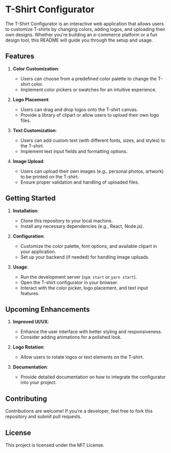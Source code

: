 # T-Shirt Configurator

The T-Shirt Configurator is an interactive web application that allows users to customize T-shirts by changing colors, adding logos, and uploading their own designs. Whether you're building an e-commerce platform or a fun design tool, this README will guide you through the setup and usage.

## Features

1. **Color Customization**:
   - Users can choose from a predefined color palette to change the T-shirt color.
   - Implement color pickers or swatches for an intuitive experience.

2. **Logo Placement**:
   - Users can drag and drop logos onto the T-shirt canvas.
   - Provide a library of clipart or allow users to upload their own logo files.

3. **Text Customization**:
   - Users can add custom text (with different fonts, sizes, and styles) to the T-shirt.
   - Implement text input fields and formatting options.

4. **Image Upload**:
   - Users can upload their own images (e.g., personal photos, artwork) to be printed on the T-shirt.
   - Ensure proper validation and handling of uploaded files.

## Getting Started

1. **Installation**:
   - Clone this repository to your local machine.
   - Install any necessary dependencies (e.g., React, Node.js).

2. **Configuration**:
   - Customize the color palette, font options, and available clipart in your application.
   - Set up your backend (if needed) for handling image uploads.

3. **Usage**:
   - Run the development server (`npm start` or `yarn start`).
   - Open the T-shirt configurator in your browser.
   - Interact with the color picker, logo placement, and text input features.

## Upcoming Enhancements

1. **Improved UI/UX**:
   - Enhance the user interface with better styling and responsiveness.
   - Consider adding animations for a polished look.

2. **Logo Rotation**:
   - Allow users to rotate logos or text elements on the T-shirt.

3. **Documentation**:
   - Provide detailed documentation on how to integrate the configurator into your project.

## Contributing

Contributions are welcome! If you're a developer, feel free to fork this repository and submit pull requests.

## License

This project is licensed under the MIT License.
